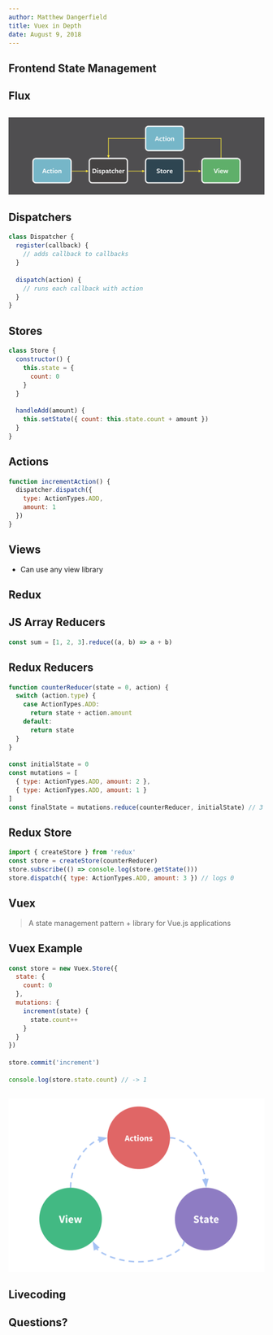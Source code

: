 ```yaml
---
author: Matthew Dangerfield
title: Vuex in Depth
date: August 9, 2018
---
```


## Frontend State Management

## Flux

<!--
- Architecture, not framework or library. Though there is flux library, and flummox
- Focus on controlled, unidirectional data flow
- Used for React
-->

##

![Flux flow diagram](images/flux-simple-f8-diagram-with-client-action-1300w.png)

## Dispatchers

<!--
- Distributes actions to all stores
- One dispatcher per application
- Has register method to register listener to dispatches
- Has dispatch method
-->

```js
class Dispatcher {
  register(callback) {
    // adds callback to callbacks
  }

  dispatch(action) {
    // runs each callback with action
  }
}
```

## Stores

<!--
    - Contain application state for specific application domain
    - Receives all actions from dispatcher and potentially updates data and emits change event
    - Each store only acts on actions that relate to it
-->

```js
class Store {
  constructor() {
    this.state = {
      count: 0
    }
  }

  handleAdd(amount) {
    this.setState({ count: this.state.count + amount })
  }
}
```

## Actions

<!--
- Object, have type property + other data
- Noramllly used as action creators return action to be dispatched to store
-->

```js
function incrementAction() {
  dispatcher.dispatch({
    type: ActionTypes.ADD,
    amount: 1
  })
}
```

## Views

<!--
- Subscribe to change events from stores
-->

- Can use any view library

## Redux

<!--
- Simplified, less boilerplate version of Flux
- No dispatcher, each store has dispatch function
- Store is just state, reducers mutate state.
-->

## JS Array Reducers

<!--
- Takes current state, payload, and returns new state
-->

```js
const sum = [1, 2, 3].reduce((a, b) => a + b)
```

## Redux Reducers

```js
function counterReducer(state = 0, action) {
  switch (action.type) {
    case ActionTypes.ADD:
      return state + action.amount
    default:
      return state
  }
}

const initialState = 0
const mutations = [
  { type: ActionTypes.ADD, amount: 2 },
  { type: ActionTypes.ADD, amount: 1 }
]
const finalState = mutations.reduce(counterReducer, initialState) // 3
```

## Redux Store

<!--
- Used instead of Flux
- Store is forced to be immutable: prevents complicated interactions, must subscribe to changes
-->

```js
import { createStore } from 'redux'
const store = createStore(counterReducer)
store.subscribe(() => console.log(store.getState()))
store.dispatch({ type: ActionTypes.ADD, amount: 3 }) // logs 0
```

## Vuex

> A state management pattern + library for Vue.js applications

<!--
- Created to solve problem of shared state that needs to be mutated
- Can't always rely on parent/child relationship, better to have global store
- Stores are reactive, built around Vue
- No direcly mutating state, must happen in mutation
- Not immutable, because that wouldn't work with vue's reactivity
-->

## Vuex Example

<!--
- Much simpler than flux, redux. Everything encapsulated in object, but still separation of state vs actions
- Example from docs, which are very good
-->

```js
const store = new Vuex.Store({
  state: {
    count: 0
  },
  mutations: {
    increment(state) {
      state.count++
    }
  }
})

store.commit('increment')

console.log(store.state.count) // -> 1
```

##

![Vuex flow diagram](images/flow.png)

## Livecoding

## Questions?
